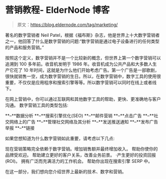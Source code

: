 # 营销教程- ElderNode 博客

> 原文：<https://blog.eldernode.com/tag/marketing/>

著名的数字营销者 Neil Patel，根据《福布斯》杂志，他是世界上十大数字营销者之一，他回答了什么是数字营销的问题:“数字营销是通过电子设备进行的任何类型的产品和服务营销。”

按照这个定义，数字营销并不是一个比较新的概念，但世界上第一个数字营销可以追溯到 100 多年前。收音机发明于 1986 年。收音机成为公共产品和大多数人生产它花了 10 年时间，这就是为什么他们开始考虑广告。第一个广告是一部歌剧，很快就销售一空，成为数字营销的生日。所以，在数字营销中，数字工具的使用很重要，不仅仅是应用程序和搜索引擎等等。所以数字营销可以同时在线上或者线下。

在网上营销中，你可以通过互联网和其他数字工具的帮助，更快、更准确地与客户沟通。
数字营销工具的类型包括:

**–**数据分析
**–**搜索引擎优化(SEO)
**–**邮件营销
**–**点击广告
**–**社交网络上的广告
**–**管理社交网络及其分析
**–**发送推送通知
**–**发布广告举报
**–**链接

如果您想知道为什么数字营销如此重要，请考虑以下几点:

现在营销策略完全依赖于数字营销。增加销售额并最终增加收入。
帮助你使你的品牌受欢迎。
帮助建立更好的客户关系，改善业务前景。
·产生更好的投资回报(ROI)。
拥有广泛而充满活力的工作机会。
帮助你出现在搜索引擎 SERP 中。

在这一部分，我们想向您介绍世界上最新的技术、数字和营销。